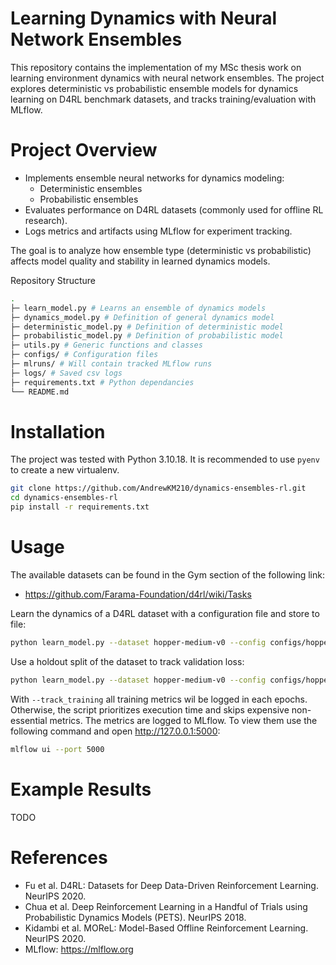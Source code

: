 # Learning Dynamics with Neural Network Ensembles

This repository contains the implementation of my MSc thesis work on learning environment dynamics with neural network ensembles.
The project explores deterministic vs probabilistic ensemble models for dynamics learning on D4RL benchmark datasets, and tracks training/evaluation with MLflow.

# Project Overview

- Implements ensemble neural networks for dynamics modeling:
  - Deterministic ensembles
  - Probabilistic ensembles
- Evaluates performance on D4RL datasets (commonly used for offline RL 
research).
- Logs metrics and artifacts using MLflow for experiment tracking.

The goal is to analyze how ensemble type (deterministic vs probabilistic) affects model quality and stability in learned dynamics models.

Repository Structure
```bash
.
├─ learn_model.py # Learns an ensemble of dynamics models
├─ dynamics_model.py # Definition of general dynamics model
├─ deterministic_model.py # Definition of deterministic model
├─ probabilistic_model.py # Definition of probabilistic model
├─ utils.py # Generic functions and classes
├─ configs/ # Configuration files
├─ mlruns/ # Will contain tracked MLflow runs
├─ logs/ # Saved csv logs
├─ requirements.txt # Python dependancies
└── README.md
```

# Installation

The project was tested with Python 3.10.18. It is recommended to use ```pyenv``` to create a new virtualenv.

```bash
git clone https://github.com/AndrewKM210/dynamics-ensembles-rl.git
cd dynamics-ensembles-rl
pip install -r requirements.txt

```

# Usage

The available datasets can be found in the Gym section of the following link:
- https://github.com/Farama-Foundation/d4rl/wiki/Tasks

Learn the dynamics of a D4RL dataset with a configuration file and store to file:

```bash
python learn_model.py --dataset hopper-medium-v0 --config configs/hopper_dnn.yaml --output model.pkl
```

Use a holdout split of the dataset to track validation loss:
```bash
python learn_model.py --dataset hopper-medium-v0 --config configs/hopper_dnn.yaml --holdout_ratio 0.2 --track_training
```

With ```--track_training``` all training metrics wil be logged in each epochs. Otherwise, the script prioritizes execution time and skips expensive non-essential metrics. The metrics are logged to MLflow. To view them use the following command and open http://127.0.0.1:5000: 

```bash
mlflow ui --port 5000
```

# Example Results

TODO

# References

- Fu et al. D4RL: Datasets for Deep Data-Driven Reinforcement Learning. NeurIPS 2020.
- Chua et al. Deep Reinforcement Learning in a Handful of Trials using Probabilistic Dynamics Models (PETS). NeurIPS 2018.
- Kidambi et al. MOReL: Model-Based Offline Reinforcement Learning. NeurIPS 2020.
- MLflow: https://mlflow.org